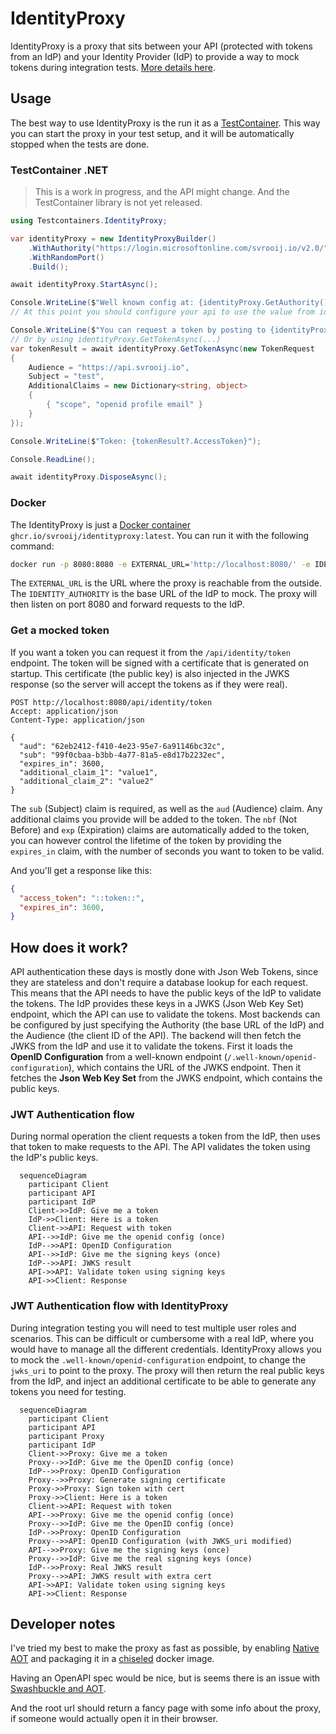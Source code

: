 # IdentityProxy

IdentityProxy is a proxy that sits between your API (protected with tokens from an IdP) and your Identity Provider (IdP) to provide a way to mock tokens during integration tests. [More details here](#how-does-it-work).

## Usage

The best way to use IdentityProxy is the run it as a [TestContainer](https://www.testcontainers.org/). This way you can start the proxy in your test setup, and it will be automatically stopped when the tests are done.

### TestContainer .NET

> This is a work in progress, and the API might change. And the TestContainer library is not yet released.

```csharp
using Testcontainers.IdentityProxy;

var identityProxy = new IdentityProxyBuilder()
    .WithAuthority("https://login.microsoftonline.com/svrooij.io/v2.0/")
    .WithRandomPort()
    .Build();

await identityProxy.StartAsync();

Console.WriteLine($"Well known config at: {identityProxy.GetAuthority()}.well-known/openid-configuration");
// At this point you should configure your api to use the value from identityProxy.GetAuthority() as the authority in the JWT middleware.

Console.WriteLine($"You can request a token by posting to {identityProxy.GetAuthority()}api/identity/token");
// Or by using identityProxy.GetTokenAsync(...)
var tokenResult = await identityProxy.GetTokenAsync(new TokenRequest
{
    Audience = "https://api.svrooij.io",
    Subject = "test",
    AdditionalClaims = new Dictionary<string, object>
    {
        { "scope", "openid profile email" }
    }
});

Console.WriteLine($"Token: {tokenResult?.AccessToken}");

Console.ReadLine();

await identityProxy.DisposeAsync();
```

### Docker

The IdentityProxy is just a [Docker container](https://github.com/svrooij/identityproxy/pkgs/container/identityproxy) `ghcr.io/svrooij/identityproxy:latest`. You can run it with the following command:

```bash
docker run -p 8080:8080 -e EXTERNAL_URL='http://localhost:8080/' -e IDENTITY_AUTHORITY='https://login.microsoftonline.com/svrooij.io/v2.0/' ghcr.io/svrooij/identityproxy:latest
```

The `EXTERNAL_URL` is the URL where the proxy is reachable from the outside. The `IDENTITY_AUTHORITY` is the base URL of the IdP to mock. The proxy will then listen on port 8080 and forward requests to the IdP.

### Get a mocked token

If you want a token you can request it from the `/api/identity/token` endpoint. The token will be signed with a certificate that is generated on startup. This certificate (the public key) is also injected in the JWKS response (so the server will accept the tokens as if they were real).

```http
POST http://localhost:8080/api/identity/token
Accept: application/json
Content-Type: application/json

{
  "aud": "62eb2412-f410-4e23-95e7-6a91146bc32c",
  "sub": "99f0cbaa-b3bb-4a77-81a5-e8d17b2232ec",
  "expires_in": 3600,
  "additional_claim_1": "value1",
  "additional_claim_2": "value2"
}
```

The `sub` (Subject) claim is required, as well as the `aud` (Audience) claim. Any additional claims you provide will be added to the token. The `nbf` (Not Before) and `exp` (Expiration) claims are automatically added to the token, you can however control the lifetime of the token by providing the `expires_in` claim, with the number of seconds you want to token to be valid.

And you'll get a response like this:

```json
{
  "access_token": "::token::",
  "expires_in": 3600,
}
```

## How does it work?

API authentication these days is mostly done with Json Web Tokens, since they are stateless and don't require a database lookup for each request. This means that the API needs to have the public keys of the IdP to validate the tokens. The IdP provides these keys in a JWKS (Json Web Key Set) endpoint, which the API can use to validate the tokens. Most backends can be configured by just specifying the Authority (the base URL of the IdP) and the Audience (the client ID of the API). The backend will then fetch the JWKS from the IdP and use it to validate the tokens. First it loads the **OpenID Configuration** from a well-known endpoint (`/.well-known/openid-configuration`), which contains the URL of the JWKS endpoint. Then it fetches the **Json Web Key Set** from the JWKS endpoint, which contains the public keys.

### JWT Authentication flow

During normal operation the client requests a token from the IdP, then uses that token to make requests to the API. The API validates the token using the IdP's public keys.

```mermaid
  sequenceDiagram
    participant Client
    participant API
    participant IdP
    Client->>IdP: Give me a token
    IdP->>Client: Here is a token
    Client->>API: Request with token
    API-->>IdP: Give me the openid config (once)
    IdP-->>API: OpenID Configuration
    API-->>IdP: Give me the signing keys (once)
    IdP-->>API: JWKS result
    API->>API: Validate token using signing keys
    API->>Client: Response
```

### JWT Authentication flow with IdentityProxy

During integration testing you will need to test multiple user roles and scenarios. This can be difficult or cumbersome with a real IdP, where you would have to manage all the different credentials. IdentityProxy allows you to mock the `.well-known/openid-configuration` endpoint, to change the `jwks_uri` to point to the proxy. The proxy will then return the real public keys from the IdP, and inject an additional certificate to be able to generate any tokens you need for testing.

```mermaid
  sequenceDiagram
    participant Client
    participant API
    participant Proxy
    participant IdP
    Client->>Proxy: Give me a token
    Proxy-->>IdP: Give me the OpenID config (once)
    IdP-->>Proxy: OpenID Configuration
    Proxy-->>Proxy: Generate signing certificate
    Proxy->>Proxy: Sign token with cert
    Proxy->>Client: Here is a token
    Client->>API: Request with token
    API-->>Proxy: Give me the openid config (once)
    Proxy-->>IdP: Give me the OpenID config (once)
    IdP-->>Proxy: OpenID Configuration
    Proxy-->>API: OpenID Configuration (with JWKS_uri modified)
    API-->>Proxy: Give me the signing keys (once)
    Proxy-->>IdP: Give me the real signing keys (once)
    IdP-->>Proxy: Real JWKS result
    Proxy-->>API: JWKS result with extra cert
    API->>API: Validate token using signing keys
    API->>Client: Response
```

## Developer notes

I've tried my best to make the proxy as fast as possible, by enabling [Native AOT](https://learn.microsoft.com/aspnet/core/fundamentals/native-aot?view=aspnetcore-8.0&wt.mc_id=SEC-MVP-5004985) and packaging it in a [chiseled](https://devblogs.microsoft.com/dotnet/announcing-dotnet-chiseled-containers/) docker image.

Having an OpenAPI spec would be nice, but is seems there is an issue with [Swashbuckle and AOT](https://github.com/domaindrivendev/Swashbuckle.AspNetCore/commit/61d890c8dcefe292c8c4582670d24c8f6bf90ce7).

And the root url should return a fancy page with some info about the proxy, if someone would actually open it in their browser.
